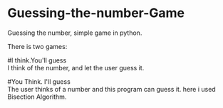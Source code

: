 # Guessing-the-number-Game

Guessing the number, simple game in python.

There is two games:

#I think.You'll guess                      
   I think of the number, and let the user guess it.
   
#You Think. I'll guess                
   The user thinks of a number and this program can guess it.
   here i used Bisection Algorithm.
